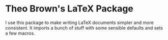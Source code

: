 # Theo Brown's LaTeX Package

I use this package to make writing LaTeX documents simpler and more consistent.
It imports a bunch of stuff with some sensible defaults and sets a few macros.

